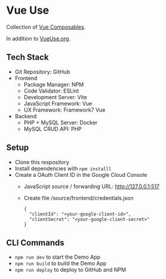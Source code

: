 # Vue Use

Collection of [Vue Composables](https://vuejs.org/guide/reusability/composables.html).

In addition to [VueUse.org](https://vueuse.org/).

## Tech Stack

- Git Repository: GitHub
- Frontend
  - Package Manager: NPM
  - Code Validator: ESLint
  - Development Server: Vite
  - JavaScript Framework: Vue
  - UX Framework: Framework7 Vue
- Backend
  - PHP + MySQL Server: Docker
  - MySQL CRUD API: PHP

## Setup

- Clone this respository
- Install dependencies with `npm installl`
- Create a OAuth Client ID in the Google Cloud Console
  - JavaScript source / forwarding URL: http://127.0.0.1:517
  - Create file /source/frontend/credentials.json

    ```
    {
      "clientId": "<your-google-client-id>",
      "clientSecret": "<your-google-client-secret>"
    }
    ```

## CLI Commands

- `npm run dev` to start the Demo App
- `npm run build` to build the Demo App
- `npm run deploy` to deploy to GitHub and NPM
